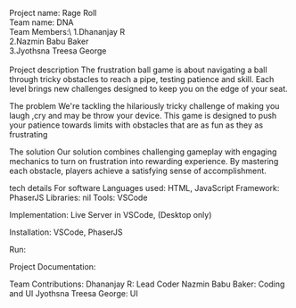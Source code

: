Project name: Rage Roll \
Team name: DNA \
Team Members:\ 
1.Dhananjay R \
2.Nazmin Babu Baker \
3.Jyothsna Treesa George \
\
Project description
The frustration ball game is about navigating a ball through tricky obstacles to reach a pipe, testing patience and skill. Each level brings new challenges designed to keep you on the edge of your seat.

The problem
We're tackling the hilariously tricky challenge of making you laugh ,cry and may be throw your device. This game is designed to push your patience towards limits with obstacles that are as fun as they as frustrating

The solution
Our solution combines challenging gameplay with engaging mechanics to turn on frustration into rewarding experience. By mastering each obstacle, players achieve a satisfying sense of accomplishment.

tech details
For software
Languages used: HTML, JavaScript
Framework: PhaserJS
Libraries: nil
Tools: VSCode

Implementation: Live Server in VSCode, (Desktop only)

Installation: VSCode, PhaserJS

Run:
 

Project Documentation:

Team Contributions:
Dhananjay R: Lead Coder
Nazmin Babu Baker: Coding and UI
Jyothsna Treesa George: UI
